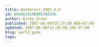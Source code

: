 ```yaml
---
title: Wanderers 2007.6.6
id: 6660674196885302536
author: Kirby Urner
published: 2007-06-06T15:37:00.000-07:00
updated: 2007-06-06T15:38:08.206-07:00
blog: world_game
tags: 
---
```


